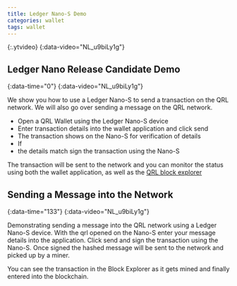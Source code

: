 ```yaml
---
title: Ledger Nano-S Demo
categories: wallet
tags: wallet
---
```


>
{:.ytvideo}
{:data-video="NL_u9biLy1g"}

## Ledger Nano Release Candidate Demo
{:data-time="0"}
{:data-video="NL_u9biLy1g"}

<div markdown="1">
We show you how to use a Ledger Nano-S to send a transaction on the QRL network. We will also go over sending a message on the QRL network.


* Open a QRL Wallet using the Ledger Nano-S device
* Enter transaction details into the wallet application and click send
* The transaction shows on the Nano-S for verification of details
* If 
* the details match sign the transaction using the Nano-S

The transaction will be sent to the network and you can monitor the status using both the wallet application, as well as the [QRL block explorer](https://explorer.theqrl.org)
</div>

## Sending a Message into the Network
{:data-time="133"}
{:data-video="NL_u9biLy1g"}

<div markdown="1">
Demonstrating sending a message into the QRL network using a Ledger Nano-S device. With the qrl opened on the Nano-S enter your message details into the application. Click send and sign the transaction using the Nano-S. Once signed the hashed message will be sent to the network and picked up by a miner. 

You can see the transaction in the Block Explorer as it gets mined and finally entered into the blockchain.

</div>
